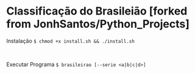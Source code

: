 # Classificação do Brasileião [forked from JonhSantos/Python_Projects]

Instalação `$ chmod +x install.sh && ./install.sh`

<br>

Executar Programa `$ brasileirao [--serie <a|b|c|d>]`
